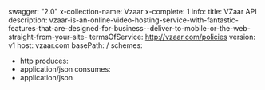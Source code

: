 swagger: "2.0"
x-collection-name: Vzaar
x-complete: 1
info:
  title: VZaar API
  description: vzaar-is-an-online-video-hosting-service-with-fantastic-features-that-are-designed-for-business--deliver-to-mobile-or-the-web-straight-from-your-site-
  termsOfService: http://vzaar.com/policies
  version: v1
host: vzaar.com
basePath: /
schemes:
- http
produces:
- application/json
consumes:
- application/json
